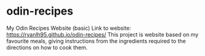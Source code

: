 # odin-recipes
My Odin Recipes Website (basic)
Link to website: https://ryanlh95.github.io/odin-recipes/
This project is website based on my favourite meals, giving instructions from the ingredients required to the directions on how to cook them.